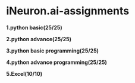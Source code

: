 # iNeuron.ai-assignments

**1.python basic(25/25)**

**2.python advance(25/25)**

**3.python basic programming(25/25)**

**4.python advance programming(25/25)**

**5.Excel(10/10)**
